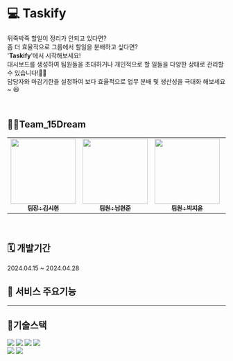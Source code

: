 # 💻 Taskify
뒤죽박죽 할일이 정리가 안되고 있다면?  
좀 더 효율적으로 그룹에서 할일을 분배하고 싶다면?  
'**Taskify**'에서 시작해보세요!  
대시보드를 생성하여 팀원들을 초대하거나 개인적으로 할 일들을 다양한 상태로 관리할 수 있습니다!👍🏻  
담당자와 마감기한을 설정하여 보다 효율적으로 업무 분배 및 생산성을 극대화 해보세요~ 😆

</br>


## 🏃🏻Team_15Dream
<table>
  <tbody>
    <tr>
      <td align="center"><a href="https://github.com/sihyonn"><img src="https://github.com/sprint-part3-team11/taskify/assets/124874266/5930624e-adfd-44da-829e-0e362a9ac084" width="150px" alt=""/><br /><sub><b>팀장 : 김시현 </b></sub></a><br /></td>
      <td align="center"><a href="https://github.com/ggjiny"><img src="https://github.com/sprint-part3-team11/taskify/assets/124874266/a29d57dc-55a9-4122-ae6a-1d4003014184" width="150px" alt=""/><br /><sub><b>팀원 : 남현준 </b></sub></a><br /></td>
      <td align="center"><a href="https://github.com/Dharmaparami"><img src="https://github.com/sprint-part3-team11/taskify/assets/124874266/e0087b44-4665-499b-9970-78e9be94b31b" width="150px" alt=""/><br /><sub><b>팀원 : 박지윤 </b></sub></a><br /></td>
      <td align="center"><a href="https://github.com/joonyoungchoi0801"><img src="https://github.com/sprint-part3-team11/taskify/assets/124874266/3bd33d02-e9de-4e99-bfc3-dd6fd3cc5c3c" width="150px" alt=""/><br /><sub><b>팀원 : 최민준 </b></sub></a><br /></td>
            <td align="center"><a href="https://github.com/joonyoungchoi0801"><img src="https://github.com/sprint-part3-team11/taskify/assets/124874266/d55b0f67-cdb9-4280-9db6-fabafc995f3f" width="150px" alt=""/><br /><sub><b>팀원 : 이지수 </b></sub></a><br /></td>
     <tr/>
  </tbody>
</table>  



</br>
  




## 🗓️ 개발기간
2024.04.15 ~ 2024.04.28


  


## 💌 서비스 주요기능
---------------------

## 🔨기술스택

<p  width: 100%>

<img src="https://img.shields.io/badge/React-61DAFB?style=for-the-badge&logo=React&logoColor=white">
<img src="https://img.shields.io/badge/reactquery-FF4154?style=for-the-badge&logo=reactquery&logoColor=white">
<img src="https://img.shields.io/badge/Axios-DA291C?style=for-the-badge&logo=axios&logoColor=white"> 
<img src="https://img.shields.io/badge/styled%20components-DB7093?style=for-the-badge&logo=styledcomponents&logoColor=white">   
</br>

<img src="https://img.shields.io/badge/eslint-4B32C3?style=for-the-badge&logo=eslint&logoColor=white"> 
<img src="https://img.shields.io/badge/prettier-F7B93E?style=for-the-badge&logo=prettier&logoColor=white"> 







